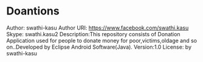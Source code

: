 Doantions
=========
Author: swathi-kasu
Author URI: https://www.facebook.com/swathi.kasu
Skype: swathi.kasu2
Description:This repository consists of Donation Application used for people to donate money for poor,victims,oldage and so on..Developed by Eclipse Android Software(Java).
Version:1.0
License: by swathi-kasu
